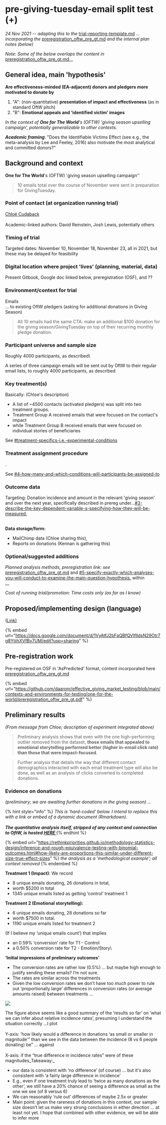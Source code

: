 # pre-giving-tuesday-email split test (+)

_24 Nov 2021 -- adapting this to the_ [trial-reporting-template.md](../../trial-reporting-template.md "mention") _... incorporating the_ [preregistration\_oftw\_pre\_gt.md](preregistration\_oftw\_pre\_gt.md "mention") _and the internal plan notes (below)_

_Note: Some of the below overlaps the content in_ [preregistration\_oftw\_pre\_gt.md](preregistration\_oftw\_pre\_gt.md "mention")\_\_

## General idea, main 'hypothesis' <a href="#general-idea-main-hypothesis" id="general-idea-main-hypothesis"></a>

**Are effectiveness-minded (EA-adjacent) donors and pledgers more motivated to donate by**

1. "A": (non-quantitative) **presentation of impact and effectiveness** (as in standard OftW pitch)
2. "B": **Emotional appeals and 'identified victim' images**

_In the context of **One for The World**'s (OFTW) 'giving season upselling campaign', potentially generalizable to other contexts._

_**Academic framing**_: "Does the Identifiable Victims Effect (see e.g., the meta-analysis by Lee and Feeley, 2016) also motivate the most analytical and committed donors?"

## Background and context

**One for The World**'s (OFTW) 'giving season upselling campaign''

> 10 emails total over the course of November were sent in preparation for GivingTuesday.

### Point of contact (at organization running trial)

[Chloë Cudaback](https://app.gitbook.com/u/wTqRK0aZqff8Tbm0WPvAj34i4k03 "mention")\
\
Academic-linked authors: David Reinstein, Josh Lewis, potentially others

### Timing of trial

Targeted dates: November 10, November 18, November 23, all in 2021, but these may be delayed for feasibility

### Digital location where project 'lives' (planning, material, data)

Present Gitbook, Google doc linked below, preregistration (OSF), and ??

### Environment/context for trial

Emails\
... to existing OftW pledgers (asking for additional donations in Giving Season)

> All 10 emails had the same CTA: make an additional $100 donation for the giving season/GivingTuesday on top of their recurring monthly pledge donation.

### **Participant universe and sample size**

Roughly 4000 participants, as described\\

A series of three campaign emails will be sent out by OftW to their regular email lists, to roughly 4000 participants, as described

### Key treatment(s)

Basically: (Chloe's description)

* A list of \~4500 contacts (activated pledgers) was split into two treatment groups.
* Treatment Group A received emails that were focused on the contact's impact
* while Treatment Group B received emails that were focused on individual stories of beneficiaries

See [#treatment-specifics-i.e.-experimental-conditions](preregistration\_oftw\_pre\_gt.md#treatment-specifics-i.e.-experimental-conditions "mention")

### Treatment assignment procedure

.

See [#4-how-many-and-which-conditions-will-participants-be-assigned-to](preregistration\_oftw\_pre\_gt.md#4-how-many-and-which-conditions-will-participants-be-assigned-to "mention")

### **Outcome data**

Targeting: Donation incidence and amount in the relevant 'giving season' and over the next year, specifically described in prereg under...[#3-describe-the-key-dependent-variable-s-specifying-how-they-will-be-measured.](preregistration\_oftw\_pre\_gt.md#3-describe-the-key-dependent-variable-s-specifying-how-they-will-be-measured. "mention")

\
**Data storage/form:**

* MailChimp data (Chloe sharing this),
* Reports on donations (Kennan is gathering this)

### **Optional/suggested additions**

_Planned analysis methods, preregistration link: see_ [preregistration\_oftw\_pre\_gt.md](preregistration\_oftw\_pre\_gt.md "mention") and [#5-specify-exactly-which-analyses-you-will-conduct-to-examine-the-main-question-hypothesis.](preregistration\_oftw\_pre\_gt.md#5-specify-exactly-which-analyses-you-will-conduct-to-examine-the-main-question-hypothesis. "mention") within\
\_\_

_Cost of running trial/promotion: Time costs only (as far as I know)_

## Proposed/implementing design (language)

([Link)](https://docs.google.com/document/d/1VyAtfJ2bFaQBfQVlflIdsN29Otr7g8YjjihXVfBv7UM/edit?usp=sharing)

{% embed url="https://docs.google.com/document/d/1VyAtfJ2bFaQBfQVlflIdsN29Otr7g8YjjihXVfBv7UM/edit?usp=sharing" %}

## Pre-registration work

Pre-registered on OSF in 'AsPredicted' format, content incorporated here [preregistration\_oftw\_pre\_gt.md](preregistration\_oftw\_pre\_gt.md "mention")

{% embed url="https://github.com/daaronr/effective_giving_market_testing/blob/main/contexts-and-environments-for-testing/one-for-the-world/preregistration_oftw_pre_gt.pdf" %}

## Preliminary results

_(From message from Chloe; description of experiment integrated above)_

> Preliminary analysis shows that even with the one high-performing outlier removed from the dataset, **those emails that appealed to emotional storytelling performed better (higher in-email click rate) than those that were impact-focused**.

> Further analysis that details the way that different contact demographics interacted with each email treatment type will also be done, as well as an analysis of clicks converted to completed donations.
>
>

### **Evidence on donations**&#x20;

_(preliminary; we are awaiting further donations in the giving season) ..._&#x20;

{% hint style="info" %}
_This is 'hard-coded' below. I intend to replace this with a link or embed of a dynamic document (Rmarkdown)._\
__\
_The quantitative analysis itself, stripped of any context and connection to OftW, is hosted_ [_HERE_ ](https://rethinkpriorities.github.io/methodology-statistics-design/inference-and-rough-equivalence-testing-with-binomial-outcomes.html#how-likely-are-proportions-this-similar-under-different-size-true-effect-sizes)__
{% endhint %}

{% embed url="https://rethinkpriorities.github.io/methodology-statistics-design/inference-and-rough-equivalence-testing-with-binomial-outcomes.html#how-likely-are-proportions-this-similar-under-different-size-true-effect-sizes" %}
_the analysis as a 'methodological example'; all context removed_
{% endembed %}

**Treatment 1 (Impact)**:  We record

* 8 unique emails donating, 26 donations in total,
* &#x20;worth $5200  in total
* &#x20;1345 unique emails listed as getting  ‘control’ treatment 1

**Treatment 2 (Emotional storytelling):**

* 6 unique emails donating, 28 donations so far
* worth $7500 in total.
* &#x20;1190 unique emails listed for treatment 2

(If I believe my ‘unique emails count’) that implies

* an 0.59% ‘conversion’ rate for T1 - Control
* a 0.50% conversion rate for T2 - Emotion/Story\


&#x20;**‘Initial impressions of preliminary outcomes’**

* The conversion rates are rather low (0.5%) … but maybe high enough to justify sending these emails? I’m not sure.
* The rates are similar across the treatments
* Given the low conversion rates we don’t have too much power to rule out ‘proportionally large’ differences in conversion rates (or average amounts raised) between treatments … &#x20;

![](<../../../.gitbook/assets/image (3).png>)



The figure above seems like a good summary of the ‘results so far’ on ‘what we can infer about relative incidence rates’,  presuming I understand the situation correctly …I plot\
\
Y-axis: ’how likely would a difference in donations ‘as small or smaller in magnitude’” than we see in the data between the incidence (8 vs 6 people donating) be” … against\
\
X-axis: if the “true difference in incidence rates” were of these magnitudes_Takeaway:_

* our data is consistent with ‘no difference’ (of course) … but it's also consistent with ‘a fairly large difference in incidence’
* E.g., even if one treatment truly lead to ‘twice as many donations as the other’, we still have a 20% chance of seeing a difference as small as the one we see (of 8 versus 6)
* We can reasonably ‘rule out’ differences of maybe 2.5x or greater
* Main point: given the rareness of donations in this context, our sample size doesn’t let us make very strong conclusions in either direction … at least not yet. I hope that combined with other evidence, we will be able to infer more




